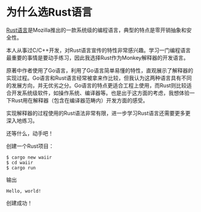 # 为什么选Rust语言

[Rust语言](https://www.rust-lang.org)是Mozilla推出的一款系统级的编程语言，典型的特点是零开销抽象和安全性。

本人从事过C/C++开发，对Rust语言宣传的特性非常感兴趣。学习一门编程语言最重要的事情是要动手练习，因此我选择Rust作为Monkey解释器的开发语言。

原著中作者使用了Go语言，利用了Go语言简单易懂的特性，直观展示了解释器的实现过程。Go语言和Rust语言经常被拿来作比较，但我认为这两种语言具有不同的发展方向，并无优劣之分。Go语言的特点更适合工程上使用，而Rust则比较适合开发系统级软件，如操作系统、编译器等。也是出于这方面的考虑，我想体验一下Rust用在解释器（包含在编译器范畴内）开发方面的感受。

实现解释器的过程使用的Rust语法非常有限，进一步学习Rust语言还需要更多更深入地练习。

还等什么，动手吧！

创建一个Rust项目：
```
$ cargo new waiir
$ cd waiir
$ cargo run
```
输出
```
Hello, world!
```
创建成功！